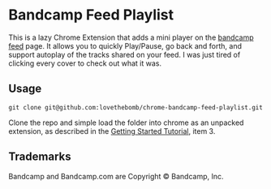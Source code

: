 # Bandcamp Feed Playlist

This is a lazy Chrome Extension that adds a mini player on  the [bandcamp feed](http://www.bandcamp.com) page.
It allows you to quickly Play/Pause, go back and forth, and support autoplay of the tracks shared on your feed.
I was just tired of clicking every cover to check out what it was.

## Usage

```
git clone git@github.com:lovethebomb/chrome-bandcamp-feed-playlist.git
```

Clone the repo and simple load the folder into chrome as an unpacked extension, as described in the [Getting Started Tutorial](https://developer.chrome.com/extensions/getstarted#manifest), item 3.


## Trademarks
Bandcamp and Bandcamp.com are Copyright © Bandcamp, Inc.